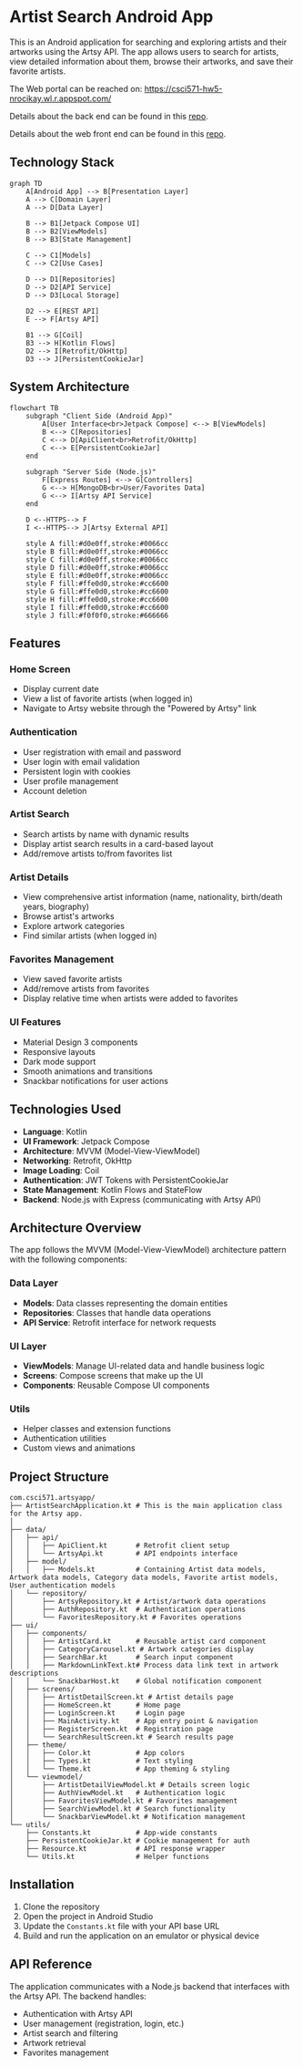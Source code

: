 # Artist Search Android App

This is an Android application for searching and exploring artists and their artworks using the Artsy API. The app allows users to search for artists, view detailed information about them, browse their artworks, and save their favorite artists.


The Web portal can be reached on: https://csci571-hw5-nrocikay.wl.r.appspot.com/

Details about the back end can be found in this [repo](https://github.com/Omiikay/Artsy-Backend).

Details about the web front end can be found in this [repo](https://github.com/Omiikay/Artsy-Frontend).


## Technology Stack

```mermaid
graph TD
    A[Android App] --> B[Presentation Layer]
    A --> C[Domain Layer]
    A --> D[Data Layer]
    
    B --> B1[Jetpack Compose UI]
    B --> B2[ViewModels]
    B --> B3[State Management]
    
    C --> C1[Models]
    C --> C2[Use Cases]
    
    D --> D1[Repositories]
    D --> D2[API Service]
    D --> D3[Local Storage]
    
    D2 --> E[REST API]
    E --> F[Artsy API]
    
    B1 --> G[Coil]
    B3 --> H[Kotlin Flows]
    D2 --> I[Retrofit/OkHttp]
    D3 --> J[PersistentCookieJar]
```

## System Architecture

```mermaid
flowchart TB
    subgraph "Client Side (Android App)"
        A[User Interface<br>Jetpack Compose] <--> B[ViewModels]
        B <--> C[Repositories]
        C <--> D[ApiClient<br>Retrofit/OkHttp]
        C <--> E[PersistentCookieJar]
    end
    
    subgraph "Server Side (Node.js)"
        F[Express Routes] <--> G[Controllers]
        G <--> H[MongoDB<br>User/Favorites Data]
        G <--> I[Artsy API Service]
    end
    
    D <--HTTPS--> F
    I <--HTTPS--> J[Artsy External API]
    
    style A fill:#d0e0ff,stroke:#0066cc
    style B fill:#d0e0ff,stroke:#0066cc
    style C fill:#d0e0ff,stroke:#0066cc
    style D fill:#d0e0ff,stroke:#0066cc
    style E fill:#d0e0ff,stroke:#0066cc
    style F fill:#ffe0d0,stroke:#cc6600
    style G fill:#ffe0d0,stroke:#cc6600
    style H fill:#ffe0d0,stroke:#cc6600
    style I fill:#ffe0d0,stroke:#cc6600
    style J fill:#f0f0f0,stroke:#666666
```

## Features

### Home Screen
- Display current date 
- View a list of favorite artists (when logged in)
- Navigate to Artsy website through the "Powered by Artsy" link

### Authentication
- User registration with email and password
- User login with email validation
- Persistent login with cookies
- User profile management
- Account deletion

### Artist Search
- Search artists by name with dynamic results
- Display artist search results in a card-based layout
- Add/remove artists to/from favorites list

### Artist Details
- View comprehensive artist information (name, nationality, birth/death years, biography)
- Browse artist's artworks
- Explore artwork categories
- Find similar artists (when logged in)

### Favorites Management
- View saved favorite artists
- Add/remove artists from favorites
- Display relative time when artists were added to favorites

### UI Features
- Material Design 3 components
- Responsive layouts
- Dark mode support
- Smooth animations and transitions
- Snackbar notifications for user actions

## Technologies Used

- **Language**: Kotlin
- **UI Framework**: Jetpack Compose
- **Architecture**: MVVM (Model-View-ViewModel)
- **Networking**: Retrofit, OkHttp
- **Image Loading**: Coil
- **Authentication**: JWT Tokens with PersistentCookieJar
- **State Management**: Kotlin Flows and StateFlow
- **Backend**: Node.js with Express (communicating with Artsy API)

## Architecture Overview

The app follows the MVVM (Model-View-ViewModel) architecture pattern with the following components:

### Data Layer
- **Models**: Data classes representing the domain entities
- **Repositories**: Classes that handle data operations
- **API Service**: Retrofit interface for network requests

### UI Layer
- **ViewModels**: Manage UI-related data and handle business logic
- **Screens**: Compose screens that make up the UI
- **Components**: Reusable Compose UI components

### Utils
- Helper classes and extension functions
- Authentication utilities
- Custom views and animations

## Project Structure

```
com.csci571.artsyapp/
├── ArtistSearchApplication.kt # This is the main application class for the Artsy app.
│ 
├── data/
│   ├── api/
│   │   ├── ApiClient.kt       # Retrofit client setup
│   │   └── ArtsyApi.kt        # API endpoints interface
│   ├── model/
│   │   ├── Models.kt          # Containing Artist data models, Artwork data models, Category data models, Favorite artist models, User authentication models
│   └── repository/
│       ├── ArtsyRepository.kt # Artist/artwork data operations
│       ├── AuthRepository.kt  # Authentication operations
│       └── FavoritesRepository.kt # Favorites operations
├── ui/
│   ├── components/
│   │   ├── ArtistCard.kt      # Reusable artist card component
│   │   ├── CategoryCarousel.kt # Artwork categories display
│   │   ├── SearchBar.kt       # Search input component
│   │   ├── MarkdownLinkText.kt# Process data link text in artwork descriptions
│   │   └── SnackbarHost.kt    # Global notification component
│   ├── screens/
│   │   ├── ArtistDetailScreen.kt # Artist details page
│   │   ├── HomeScreen.kt      # Home page
│   │   ├── LoginScreen.kt     # Login page
│   │   ├── MainActivity.kt    # App entry point & navigation
│   │   ├── RegisterScreen.kt  # Registration page
│   │   └── SearchResultScreen.kt # Search results page
│   ├── theme/
│   │   ├── Color.kt           # App colors
│   │   ├── Types.kt           # Text styling
│   │   └── Theme.kt           # App theming & styling
│   └── viewmodel/
│       ├── ArtistDetailViewModel.kt # Details screen logic
│       ├── AuthViewModel.kt   # Authentication logic
│       ├── FavoritesViewModel.kt # Favorites management
│       ├── SearchViewModel.kt # Search functionality
│       └── SnackbarViewModel.kt # Notification management
└── utils/
    ├── Constants.kt           # App-wide constants
    ├── PersistentCookieJar.kt # Cookie management for auth
    ├── Resource.kt            # API response wrapper
    └── Utils.kt               # Helper functions
```

## Installation

1. Clone the repository
2. Open the project in Android Studio
3. Update the `Constants.kt` file with your API base URL
4. Build and run the application on an emulator or physical device


## API Reference

The application communicates with a Node.js backend that interfaces with the Artsy API. The backend handles:

- Authentication with Artsy API
- User management (registration, login, etc.)
- Artist search and filtering
- Artwork retrieval
- Favorites management
